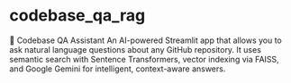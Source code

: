 # codebase_qa_rag
🤖 Codebase QA Assistant An AI-powered Streamlit app that allows you to ask natural language questions about any GitHub repository. It uses semantic search with Sentence Transformers, vector indexing via FAISS, and Google Gemini for intelligent, context-aware answers.
